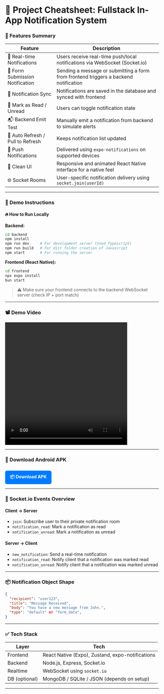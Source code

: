 # 🔖 Project Cheatsheet: Fullstack In-App Notification System

### 🚀 Features Summary

| Feature                           | Description                                                                          |
| --------------------------------- | ------------------------------------------------------------------------------------ |
| 🔔 Real-time Notifications        | Users receive real-time push/local notifications via WebSocket (Socket.io)           |
| 📩 Form Submission Notification   | Sending a message or submitting a form from frontend triggers a backend notification |
| 🔄 Notification Sync              | Notifications are saved in the database and synced with frontend                     |
| 🔕 Mark as Read / Unread          | Users can toggle notification state                                                  |notifications                                      |
| 📬 Backend Emit Test              | Manually emit a notification from backend to simulate alerts                         |
| 🔁 Auto Refresh / Pull to Refresh | Keeps notification list updated                                                      |
| 📱 Push Notifications             | Delivered using `expo-notifications` on supported devices                            |
| 💬 Clean UI                       | Responsive and animated React Native interface for a native feel                     |
| 🌐 Socket Rooms                   | User-specific notification delivery using `socket.join(userId)`                      |

---

### 🧪 Demo Instructions

#### 🔥 How to Run Locally

**Backend:**

```bash
cd backend
npm install
npm run dev     # For development server (Used Typescript)
npm run build   # For dist folder creation of Javascript
npm start       # For running the server
```

**Frontend (React Native):**

```bash
cd frontend
npx expo install
bun start
```

> ⚠️ Make sure your frontend connects to the backend WebSocket server (check IP + port match)

---

### 📽️ Demo Video

<video width="400" height="400" controls>
  <source src="./public/DemoVideo.mp4" type="video/mp4">
  Your browser does not support the video tag.
</video>

---

### 📱 Download Android APK

<a href="./public/base.apk" download style="display:inline-block; margin-top: 10px; padding: 10px 16px; background-color: #007bff; color: white; border-radius: 6px; text-decoration: none; font-weight: bold;">
  📦 Download APK
</a>

---

### 📡 Socket.io Events Overview

#### Client → Server

- `join`: Subscribe user to their private notification room
- `notification_read`: Mark a notification as read
- `notification_unread`: Mark a notification as unread

#### Server → Client

- `new_notification`: Send a real-time notification
- `notification_read`: Notify client that a notification was marked read
- `notification_unread`: Notify client that a notification was marked unread

---

### 📦 Notification Object Shape

```json
{
  "recipient": "user123",
  "title": "Message Received",
  "body": "You have a new message from John.",
  "type": "default" or "form_data",
}
```

---

### ✅ Tech Stack

| Layer         | Tech                                             |
| ------------- | ------------------------------------------------ |
| Frontend      | React Native (Expo), Zustand, expo-notifications |
| Backend       | Node.js, Express, Socket.io                      |
| Realtime      | WebSocket using `socket.io`                      |
| DB (optional) | MongoDB / SQLite / JSON (depends on setup)       |

---
